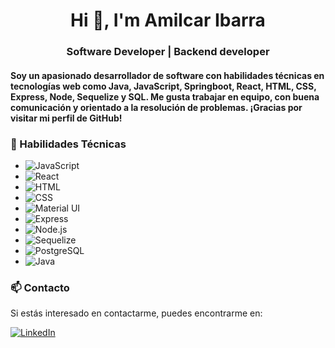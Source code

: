<h1 align="center">Hi 👋, I'm Amilcar Ibarra</h1>

<h3 align="center">Software Developer | Backend developer </h3>

<!--
**Andres0210/Andres0210** is a ✨ _special_ ✨ repository because its `README.md` (this file) appears on your GitHub profile.

Here are some ideas to get you started:

- 🔭 I’m currently working on ...
- 🌱 I’m currently learning ...
- 👯 I’m looking to collaborate on ...
- 🤔 I’m looking for help with ...
- 💬 Ask me about ...
- 📫 How to reach me: ...
- 😄 Pronouns: ...
- ⚡ Fun fact: ...
-->

#### Soy un apasionado desarrollador de software con habilidades técnicas en tecnologías web como Java, JavaScript, Springboot, React, HTML, CSS, Express, Node, Sequelize y SQL. Me gusta trabajar en equipo, con buena comunicación y orientado a la resolución de problemas. ¡Gracias por visitar mi perfil de GitHub!




### 🌟 Habilidades Técnicas

- ![JavaScript](https://img.shields.io/badge/-JavaScript-000000?style=flat&logo=javascript)
- ![React](https://img.shields.io/badge/-React-000000?style=flat&logo=react)
- ![HTML](https://img.shields.io/badge/-HTML-000000?style=flat&logo=html5)
- ![CSS](https://img.shields.io/badge/-CSS-000000?style=flat&logo=css3)
- ![Material UI](https://img.shields.io/badge/-Material_UI-000000?style=flat&logo=material-ui)
- ![Express](https://img.shields.io/badge/-Express-000000?style=flat&logo=express)
- ![Node.js](https://img.shields.io/badge/-Node.js-000000?style=flat&logo=node.js)
- ![Sequelize](https://img.shields.io/badge/-Sequelize-000000?style=flat&logo=sequelize)
- ![PostgreSQL](https://img.shields.io/badge/-PostgreSQL-000000?style=flat&logo=postgresql)
- ![Java](https://img.shields.io/badge/Java-ED8B00?style=for-the-badge&logo=openjdk&logoColor=white)

### 📫 Contacto

Si estás interesado en contactarme, puedes encontrarme en:

[![LinkedIn](https://img.shields.io/badge/LinkedIn-0077B5?style=for-the-badge&logo=linkedin&logoColor=white)](https://www.linkedin.com/in/amilcar-andres-ibarra-cuadrado-221b98115/) 

